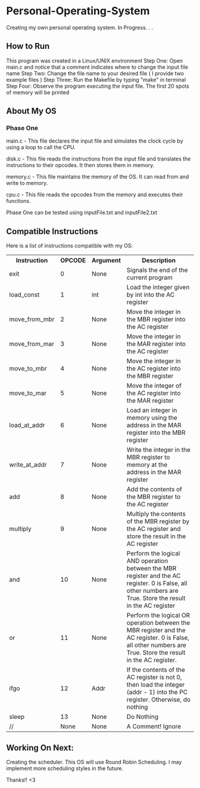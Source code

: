 # Personal-Operating-System
Creating my own personal operating system. In Progress. . .

## How to Run
This program was created in a Linux/UNIX environment
  Step One:   Open main.c and notice that a comment indicates where to change the input file name
  Step Two:   Change the file name to your desired file ( I provide two example files )
  Step Three: Run the Makefile by typing "make" in terminal
  Step Four:  Observe the program executing the input file. The first 20 spots of memory will be printed

## About My OS

### Phase One

main.c     - This file declares the input file and simulates the clock cycle by using a loop to call the CPU.

disk.c     - This file reads the instructions from the input file and translates the instructions to their opcodes. 
             It then stores them in memory.

memory.c   - This file maintains the memory of the OS. It can read from and write to memory.

cpu.c      - This file reads the opcodes from the memory and executes their functions.

Phase One can be tested using inputFile.txt and inputFile2.txt

## Compatible Instructions

Here is a list of instructions compatible with my OS:

<table>
  <tr>
    <th>Instruction</th>
    <th>OPCODE</th>
    <th>Argument</th>
    <th>Description</th>
  </tr>
  <tr>
    <td>exit</th>
    <td>0</th>
    <td>None</th>
    <td>Signals the end of the current program</th>
  </tr>
  <tr>
    <td>load_const</th>
    <td>1</th>
    <td>int</th>
    <td>Load the integer given by int into the AC register</th>
  </tr>
  <tr>
    <td>move_from_mbr</th>
    <td>2</th>
    <td>None</th>
    <td>Move the integer in the MBR register into the AC register</th>
  </tr>
  <tr>
    <td>move_from_mar</th>
    <td>3</th>
    <td>None</th>
    <td>Move the integer in the MAR register into the AC register</th>
  </tr>
  <tr>
    <td>move_to_mbr</th>
    <td>4</th>
    <td>None</th>
    <td>Move the integer in the AC register into the MBR register</th>
  </tr>
  <tr>
    <td>move_to_mar</th>
    <td>5</th>
    <td>None</th>
    <td>Move the integer of the AC register into the MAR register</th>
  </tr>
  <tr>
    <td>load_at_addr</th>
    <td>6</th>
    <td>None</th>
    <td>Load an integer in memory using the address in the MAR register into the MBR register</th>
  </tr>
  <tr>
    <td>write_at_addr</th>
    <td>7</th>
    <td>None</th>
    <td>Write the integer in the MBR register to memory at the address in the MAR register</th>
  </tr>
  <tr>
    <td>add</th>
    <td>8</th>
    <td>None</th>
    <td>Add the contents of the MBR register to the AC register</th>
  </tr>
  <tr>
    <td>multiply</th>
    <td>9</th>
    <td>None</th>
    <td>Multiply the contents of the MBR register by the AC register and store the result in the AC register</th>
  </tr>
  <tr>
    <td>and</th>
    <td>10</th>
    <td>None</th>
    <td>Perform the logical AND operation between the MBR register and the AC register. 0 is False, all other numbers are True. Store the result in the AC register </td>
  </tr>
  <tr>
    <td>or</th>
    <td>11</th>
    <td>None</th>
    <td>Perform the logical OR operation between the MBR register and the AC register. 0 is False, all other numbers are True. Store the result in the AC register.</th>
  </tr>
  <tr>
    <td>ifgo</th>
    <td>12</th>
    <td>Addr</th>
    <td>If the contents of the AC register is not 0, then load the integer (addr - 1) into the PC register. Otherwise, do nothing </td>
  </tr>
  <tr>
    <td>sleep</th>
    <td>13</th>
    <td>None</th>
    <td>Do Nothing</th>
  </tr>
  <tr>
    <td>//</th>
    <td>None</th>
    <td>None</th>
    <td>A Comment! Ignore</th>
  </tr>
</table>

## Working On Next:
Creating the scheduler. This OS will use Round Robin Scheduling. I may implement more scheduling styles in the future.



Thanks!! <3



